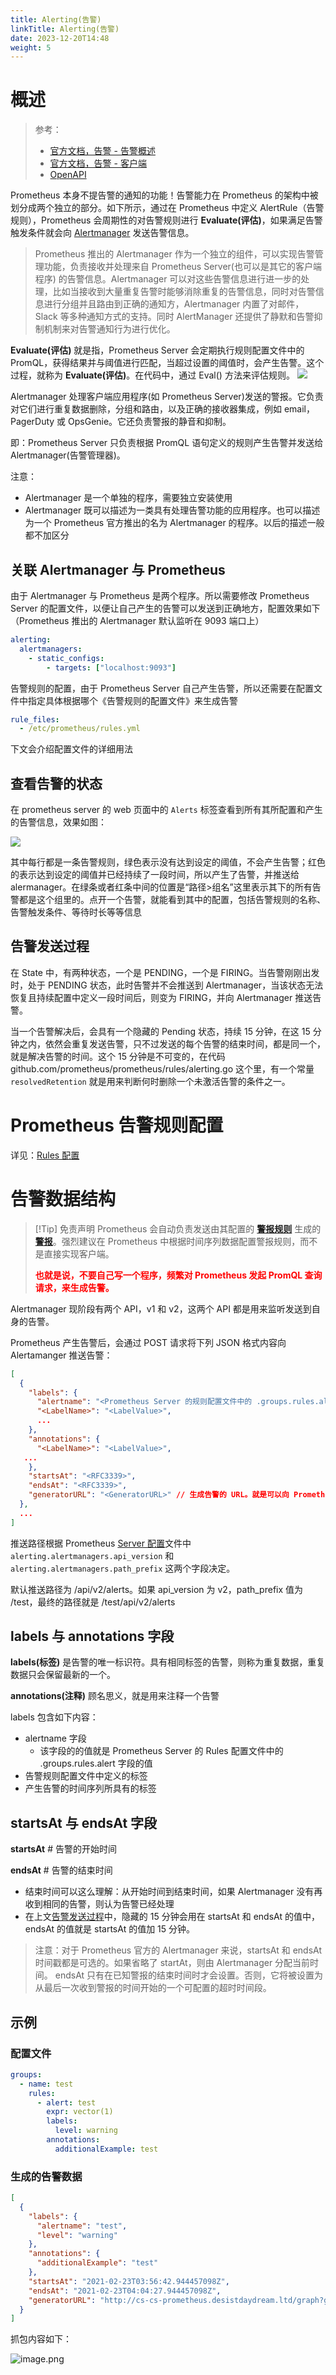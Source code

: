 ```yaml
---
title: Alerting(告警)
linkTitle: Alerting(告警)
date: 2023-12-20T14:48
weight: 5
---
```


# 概述

> 参考：
>
> - [官方文档，告警 - 告警概述](https://prometheus.io/docs/alerting/latest/overview/)
> - [官方文档，告警 - 客户端](https://prometheus.io/docs/alerting/latest/clients/)
> - [OpenAPI](https://github.com/prometheus/alertmanager/blob/main/api/v2/openapi.yaml)

Prometheus 本身不提告警的通知的功能！告警能力在 Prometheus 的架构中被划分成两个独立的部分。如下所示，通过在 Prometheus 中定义 AlertRule（告警规则），Prometheus 会周期性的对告警规则进行 **Evaluate(评估)**，如果满足告警触发条件就会向 [Alertmanager](docs/6.可观测性/Metrics/Alertmanager/Alertmanager.md) 发送告警信息。

> Prometheus 推出的 Alertmanager 作为一个独立的组件，可以实现告警管理功能，负责接收并处理来自 Prometheus Server(也可以是其它的客户端程序) 的告警信息。Alertmanager 可以对这些告警信息进行进一步的处理，比如当接收到大量重复告警时能够消除重复的告警信息，同时对告警信息进行分组并且路由到正确的通知方，Alertmanager 内置了对邮件，Slack 等多种通知方式的支持。同时 AlertManager 还提供了静默和告警抑制机制来对告警通知行为进行优化。

**Evaluate(评估)** 就是指，Prometheus Server 会定期执行规则配置文件中的 PromQL，获得结果并与阈值进行匹配，当超过设置的阈值时，会产生告警。这个过程，就称为 **Evaluate(评估)**。在代码中，通过 Eval() 方法来评估规则。
![](https://notes-learning.oss-cn-beijing.aliyuncs.com/sw6o6t/1616069590594-41190e69-d023-4ef4-87ad-fdc1a7cf8b6f.png)

Alertmanager 处理客户端应用程序(如 Prometheus Server)发送的警报。它负责对它们进行重复数据删除，分组和路由，以及正确的接收器集成，例如 email，PagerDuty 或 OpsGenie。它还负责警报的静音和抑制。

即：Prometheus Server 只负责根据 PromQL 语句定义的规则产生告警并发送给 Alertmanager(告警管理器)。

注意：

- Alertmanager 是一个单独的程序，需要独立安装使用
- Alertmanager 既可以描述为一类具有处理告警功能的应用程序。也可以描述为一个 Prometheus 官方推出的名为 Alertmanager 的程序。以后的描述一般都不加区分

## 关联 Alertmanager 与 Prometheus

由于 Alertmanager 与 Prometheus 是两个程序。所以需要修改 Prometheus Server 的配置文件，以便让自己产生的告警可以发送到正确地方，配置效果如下（Prometheus 推出的 Alertmanager 默认监听在 9093 端口上）

```yaml
alerting:
  alertmanagers:
    - static_configs:
        - targets: ["localhost:9093"]
```

告警规则的配置，由于 Prometheus Server 自己产生告警，所以还需要在配置文件中指定具体根据哪个《告警规则的配置文件》来生成告警

```yaml
rule_files:
  - /etc/prometheus/rules.yml
```

下文会介绍配置文件的详细用法

## 查看告警的状态

在 prometheus server 的 web 页面中的 `Alerts` 标签查看到所有其所配置和产生的告警信息，效果如图：

![](https://notes-learning.oss-cn-beijing.aliyuncs.com/sw6o6t/1616069590604-e9eaacdf-e275-4662-b8f1-8d1739a63fc4.jpeg)

其中每行都是一条告警规则，绿色表示没有达到设定的阈值，不会产生告警；红色的表示达到设定的阈值并已经持续了一段时间，所以产生了告警，并推送给 alermanager。在绿条或者红条中间的位置是“路径>组名”这里表示其下的所有告警都是这个组里的。点开一个告警，就能看到其中的配置，包括告警规则的名称、告警触发条件、等待时长等等信息

## 告警发送过程

在 State 中，有两种状态，一个是 PENDING，一个是 FIRING。当告警刚刚出发时，处于 PENDING 状态，此时告警并不会推送到 Alertmanager，当该状态无法恢复且持续配置中定义一段时间后，则变为 FIRING，并向 Alertmanager 推送告警。

当一个告警解决后，会具有一个隐藏的 Pending 状态，持续 15 分钟，在这 15 分钟之内，依然会重复发送告警，只不过发送的每个告警的结束时间，都是同一个，就是解决告警的时间。这个 15 分钟是不可变的，在代码 github.com/prometheus/prometheus/rules/alerting.go 这个里，有一个常量 `resolvedRetention` 就是用来判断何时删除一个未激活告警的条件之一。

# Prometheus 告警规则配置

详见：[Rules 配置](/docs/6.可观测性/Metrics/Prometheus/Rules%20配置.md)

# 告警数据结构

> [!Tip] 免责声明
> Prometheus 会自动负责发送由其配置的 **[警报规则](https://prometheus.io/docs/prometheus/latest/configuration/alerting_rules/)** 生成的 **[警报](https://prometheus.io/docs/prometheus/latest/configuration/alerting_rules/)**。强烈建议在 Prometheus 中根据时间序列数据配置警报规则，而不是直接实现客户端。
>
> **<font color="#ff0000">也就是说，不要自己写一个程序，频繁对 Prometheus 发起 PromQL 查询请求，来生成告警。</font>**

Alertmanager 现阶段有两个 API，v1 和 v2，这两个 API 都是用来监听发送到自身的告警。

Prometheus 产生告警后，会通过 POST 请求将下列 JSON 格式内容向 Alertamanger 推送告警：

```json
[
  {
    "labels": {
      "alertname": "<Prometheus Server 的规则配置文件中的 .groups.rules.alert 字段的值>",
      "<LabelName>": "<LabelValue>",
      ...
    },
    "annotations": {
      "<LabelName>": "<LabelValue>",
   ...
    },
    "startsAt": "<RFC3339>",
    "endsAt": "<RFC3339>",
    "generatorURL": "<GeneratorURL>" // 生成告警的 URL。就是可以向 Prometheus API 发送的包含 PromQL 的完整 URL
  },
  ...
]
```

推送路径根据 Prometheus [Server 配置](docs/6.可观测性/Metrics/Prometheus/Server%20配置.md)文件中 `alerting.alertmanagers.api_version` 和 `alerting.alertmanagers.path_prefix` 这两个字段决定。

默认推送路径为 /api/v2/alerts。如果 api_version 为 v2，path_prefix 值为 /test，最终的路径就是 /test/api/v2/alerts

## labels 与 annotations 字段

**labels(标签)** 是告警的唯一标识符。具有相同标签的告警，则称为重复数据，重复数据只会保留最新的一个。

**annotations(注释)** 顾名思义，就是用来注释一个告警

labels 包含如下内容：

- alertname 字段
  - 该字段的的值就是 Prometheus Server 的 Rules 配置文件中的 .groups.rules.alert 字段的值
- 告警规则配置文件中定义的标签
- 产生告警的时间序列所具有的标签

## startsAt 与 endsAt 字段

**startsAt** # 告警的开始时间

**endsAt** # 告警的结束时间

- 结束时间可以这么理解：从开始时间到结束时间，如果 Alertmanager 没有再收到相同的告警，则认为告警已经处理
- 在上文[告警发送过程](#告警发送过程)中，隐藏的 15 分钟会用在 startsAt 和 endsAt 的值中，endsAt 的值就是 startsAt 的值加 15 分钟。

> 注意：对于 Prometheus 官方的 Alertmanager 来说，startsAt 和 endsAt 时间戳都是可选的。如果省略了 startAt，则由 Alertmanager 分配当前时间。 endsAt 只有在已知警报的结束时间时才会设置。否则，它将被设置为从最后一次收到警报的时间开始的一个可配置的超时时间段。

## 示例

### 配置文件

```yaml
groups:
  - name: test
    rules:
      - alert: test
        expr: vector(1)
        labels:
          level: warning
        annotations:
          additionalExample: test
```

### 生成的告警数据

```json
[
  {
    "labels": {
      "alertname": "test",
      "level": "warning"
    },
    "annotations": {
      "additionalExample": "test"
    },
    "startsAt": "2021-02-23T03:56:42.944457098Z",
    "endsAt": "2021-02-23T04:04:27.944457098Z",
    "generatorURL": "http://cs-cs-prometheus.desistdaydream.ltd/graph?g0.expr=vector%281%29\u0026g0.tab=1"
  }
]
```

抓包内容如下：

![image.png](https://notes-learning.oss-cn-beijing.aliyuncs.com/sw6o6t/1621754366379-909c188e-f854-4c8e-8a9d-e75b6e671d2c.png)
